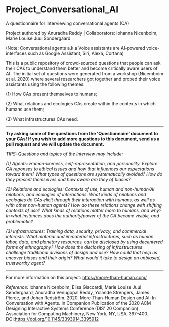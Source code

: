 # Project_Conversational_AI
A questionnaire for interviewing conversational agents (CA)

Project authored by Anuradha Reddy | Collaborators: Iohanna Nicenboim, Marie Louise Juul Sondergaard

(Note: Conversational agents a.k.a Voice assistants are AI-powered voice-interfaces such as Google Assistant, Siri, Alexa, Cortana)

This is a public repository of crowd-sourced questions that people can ask their CAs to understand them better and become critically aware users of AI. The initial set of questions were generated from a workshop (Nicemboim et al. 2020) where several researchers got together and probed their voice assistants using the following themes: 

  (1) How CAs present themselves to humans;

  (2) What relations and ecologies CAs create within the contexts in which humans use them; 

  (3) What infrastructures CAs need.
  
--------------------------------------------------------------------------------------------------------------------------------------------------------------------

**Try asking some of the questions from the 'Questionnaire' document to your CAs! If you wish to add more questions to this document, send us a pull request and we will update the document.**

*TIPS: Questions and topics of the interview may include:*

*(1) Agents: Human-likeness, self-representation, and personality. Explore CA reponses to ethical issues and how that influences our expectations toward them? What types of questions are systematically avoided? How do they present themselves and how aware are they of biases?*

*(2) Relations and ecologies: Contexts of use, human and non-human/AI relations, and ecologies of interactions. What kinds of relations and ecologies do CAs elicit through their interaction with humans, as well as with other non-human agents? How do these relations change with shifting contexts of use? What kinds of relations matter more to humans, and why? In what instances does the authority/power of the CA become visible, and problematic?*

*(3) Infrastructures: Training data, security, privacy, and commercial interests. What material and immaterial infrastructures, such as human labor, data, and planetary resources, can be disclosed by using decentered forms of ethnography? How does the disclosing of infrastructures challenge traditional divisions of design and use? How could that help us uncover biases and their origin? What would it take to design an unbiased, trustworthy agent?*

--------------------------------------------------------------------------------------------------------------------------------------------------------------------
For more information on this project: https://more-than-human.com/

*Reference:*
Iohanna Nicenboim, Elisa Giaccardi, Marie Louise Juul Søndergaard, Anuradha Venugopal Reddy, Yolande Strengers, James Pierce, and Johan Redström. 2020. More-Than-Human Design and AI: In Conversation with Agents. In Companion Publication of the 2020 ACM Designing Interactive Systems Conference (DIS' 20 Companion). Association for Computing Machinery, New York, NY, USA, 397–400. DOI:https://doi.org/10.1145/3393914.3395912
